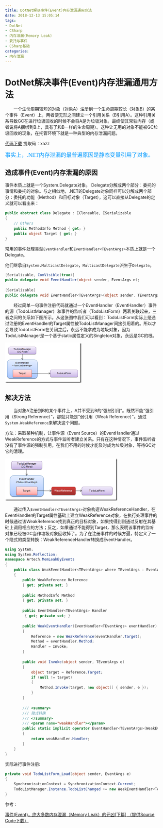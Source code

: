 ```yaml
---
title: DotNet解决事件(Event)内存泄漏通用方法
date: 2018-12-13 15:05:14
tags:
- DotNet
- CSharp
- 内存泄漏(Memory Leak)
- 委托与事件
- CSharp基础
categories: 
- 内存泄漏
---
```

# DotNet解决事件(Event)内存泄漏通用方法

&emsp;&emsp;一个生命周期较短的对象（对象A）注册到一个生命周期较长（对象B）的某个事件（Event）上，两者便无形之间建立一个引用关系（B引用A）。这种引用关系导致GC在进行垃圾回收的时候不会将A是为垃圾对象，最终使其常驻内存（或者说将A捆绑到B上，具有了和B一样的生命周期）。这种让无用的对象不能被GC垃圾回收的现象，在托管环境下就是一种典型的内存泄漏问题。

[代码下载](https://pan.baidu.com/s/1_zrGMRwiyB6Kky8t5kgFlA)
提取码：xazz

<font color=#0099ff size=4 face="黑体">事实上，.NET内存泄漏的最普遍原因是静态变量引用了对象。</font>

## 造成事件(Event)内存泄漏的原因

事件本质上就是一个System.Delegate对象。
Delegate分解成两个部分：委托的事情和委托的对象。与之相似地，.NET的Delegate对象同样可以分解成两个部分：委托的功能（Method）和目标对象（Target），这可以直接从Delegate的定义就可以看出来：

```csharp
public abstract class Delegate : ICloneable, ISerializable
{
    // Others
    public MethodInfo Method { get; }
    public object Target { get; }
}
```

常用的事件处理类型`EventHandler`和`EventHandler<TEventArgs>`本质上就是一个Delegate。

他们继承自`System.MulticastDelegate`，`MulticastDelegate`派生于`Delegate`。

```csharp
[Serializable, ComVisible(true)]
public delegate void EventHandler(object sender, EventArgs e);

[Serializable]
public delegate void EventHandler<TEventArgs>(object sender, TEventArgs e) where TEventArgs: EventArgs;
```

&emsp;&emsp;经过简单一句事件注册代码就通过一个EventHandler（EventHandler<TodoListArgs>）事件的源（TodoListManager）和事件的监听者（TodoListForm）两着关联起来，三者之间的关系如下图所示。从这张图中我们可以看到：TodoListForm实际上是通过注册的EventHandler的Target属性被TodoListManager间接引用着的。所以才会导致TodoListForm在关闭之后，永远不能拿成为垃圾对象，因为TodoListManager是一个基于static属性定义的Singleton对象，永远是GC的根。

![image_thumb_2.png](/img/image_thumb_2.png)

## 解决方法

&emsp;&emsp;当对象A注册到B的某个事件上，A并不受到B的“强制引用”。既然不能“强引用（Strong Reference）”，那就只能是“弱引用（Weak Reference）”。通过`System.WeakReference`来解决这个问题。

方法：采取某种机制，让事件源（Event Source）的EventHandler通过WeakReference的方式与事件监听者建立关系。只有在这种情况下，事件监听者没有了事件源的强制引用，在我们不用的时候才能及时成为垃圾对象，等待GC对它的清理。

![image_thumb_3.png](/img/image_thumb_3.png)

&emsp;&emsp;通过传入`EventHandler<TEventArgs>`对象构造WeakReferenceHandler，在EventHandler<TEventArgs>的Target属性基础上建立WeakReference对象，在执行处理事件的时候通过该WeakReference找到真正的目标对象，如果找得到则通过反射在其基础上调用相应的方法；反之，如果通过不能得到Target，那么表明该事件的监听对象已经被GC当作垃圾对象回收掉了。为了在注册事件的时候方遍，特定义了一个隐式的类型转换：WeakReferenceHandler转换成EventHandler<TEventArgs>。

```csharp
using System;
using System.Reflection;
namespace Artech.MemLeakByEvents
{
    public class WeakEventHandler<TEventArgs> where TEventArgs : EventArgs
    {
        public WeakReference Reference
        { get; private set; }

        public MethodInfo Method
        { get; private set; }

        public EventHandler<TEventArgs> Handler
         { get; private set; }

        public WeakEventHandler(EventHandler<TEventArgs> eventHandler)
        {
            Reference = new WeakReference(eventHandler.Target);
            Method = eventHandler.Method;
            Handler = Invoke;
        }

        public void Invoke(object sender, TEventArgs e)
        {
            object target = Reference.Target;
            if (null != target)
            {
                Method.Invoke(target, new object[] { sender, e });
            }
        }

        /// <summary>
        /// 隐式转换
        /// </summary>
        /// <param name="weakHandler"></param>
        public static implicit operator EventHandler<TEventArgs>(WeakEventHandler<TEventArgs> weakHandler)
        {
            return weakHandler.Handler;
        }
    }
}
```

实际进行事件注册:

```csharp
private void TodoListForm_Load(object sender, EventArgs e)
{
    SynchronizationContext = SynchronizationContext.Current;
    TodoListManager.Instance.TodoListChanged += new WeakEventHandler<TodoListEventArgs>(TodoListManager_TodoListChanged);
}
```

参考：

[事件(Event)，绝大多数内存泄漏（Memory Leak）的元凶[下篇] （提供Source Code下载）](http://www.cnblogs.com/artech/archive/2009/12/06/1618239.html)